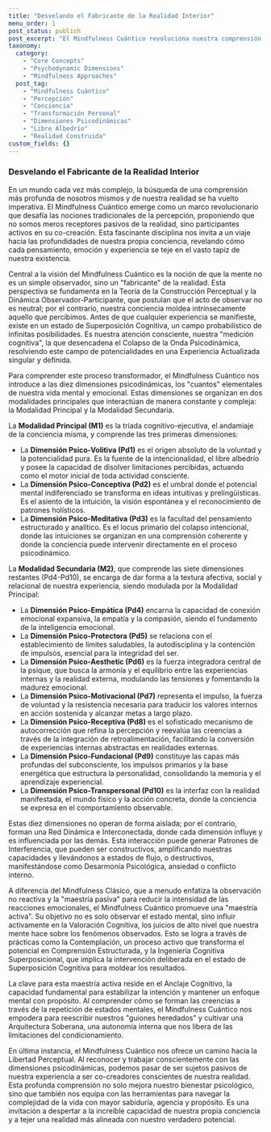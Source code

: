 ```yaml
---
title: "Desvelando el Fabricante de la Realidad Interior"
menu_order: 1
post_status: publish
post_excerpt: "El Mindfulness Cuántico revoluciona nuestra comprensión de la realidad, revelando cómo nuestra percepción activa moldea cada experiencia. Este enfoque profundo nos invita a explorar las diez dimensiones psicodinámicas que constituyen el tejido de nuestra conciencia, ofreciendo herramientas para una maestría interna sin precedentes."
taxonomy:
  category:
    - "Core Concepts"
    - "Psychodynamic Dimensions"
    - "Mindfulness Approaches"
  post_tag:
    - "Mindfulness Cuántico"
    - "Percepción"
    - "Conciencia"
    - "Transformación Personal"
    - "Dimensiones Psicodinámicas"
    - "Libre Albedrío"
    - "Realidad Construida"
custom_fields: {}
---
```


### Desvelando el Fabricante de la Realidad Interior

En un mundo cada vez más complejo, la búsqueda de una comprensión más profunda de nosotros mismos y de nuestra realidad se ha vuelto imperativa. El Mindfulness Cuántico emerge como un marco revolucionario que desafía las nociones tradicionales de la percepción, proponiendo que no somos meros receptores pasivos de la realidad, sino participantes activos en su co-creación. Esta fascinante disciplina nos invita a un viaje hacia las profundidades de nuestra propia conciencia, revelando cómo cada pensamiento, emoción y experiencia se teje en el vasto tapiz de nuestra existencia.

Central a la visión del Mindfulness Cuántico es la noción de que la mente no es un simple observador, sino un "fabricante" de la realidad. Esta perspectiva se fundamenta en la Teoría de la Construcción Perceptual y la Dinámica Observador-Participante, que postulan que el acto de observar no es neutral; por el contrario, nuestra conciencia moldea intrínsecamente aquello que percibimos. Antes de que cualquier experiencia se manifieste, existe en un estado de Superposición Cognitiva, un campo probabilístico de infinitas posibilidades. Es nuestra atención consciente, nuestra "medición cognitiva", la que desencadena el Colapso de la Onda Psicodinámica, resolviendo este campo de potencialidades en una Experiencia Actualizada singular y definida.

Para comprender este proceso transformador, el Mindfulness Cuántico nos introduce a las diez dimensiones psicodinámicas, los "cuantos" elementales de nuestra vida mental y emocional. Estas dimensiones se organizan en dos modalidades principales que interactúan de manera constante y compleja: la Modalidad Principal y la Modalidad Secundaria.

La **Modalidad Principal (M1)** es la tríada cognitivo-ejecutiva, el andamiaje de la conciencia misma, y comprende las tres primeras dimensiones:

*   La **Dimensión Psico-Volitiva (Pd1)** es el origen absoluto de la voluntad y la potencialidad pura. Es la fuente de la intencionalidad, el libre albedrío y posee la capacidad de disolver limitaciones percibidas, actuando como el motor inicial de toda actividad consciente.
*   La **Dimensión Psico-Conceptiva (Pd2)** es el umbral donde el potencial mental indiferenciado se transforma en ideas intuitivas y prelingüísticas. Es el asiento de la intuición, la visión espontánea y el reconocimiento de patrones holísticos.
*   La **Dimensión Psico-Meditativa (Pd3)** es la facultad del pensamiento estructurado y analítico. Es el locus primario del colapso intencional, donde las intuiciones se organizan en una comprensión coherente y donde la conciencia puede intervenir directamente en el proceso psicodinámico.

La **Modalidad Secundaria (M2)**, que comprende las siete dimensiones restantes (Pd4-Pd10), se encarga de dar forma a la textura afectiva, social y relacional de nuestra experiencia, siendo modulada por la Modalidad Principal:

*   La **Dimensión Psico-Empática (Pd4)** encarna la capacidad de conexión emocional expansiva, la empatía y la compasión, siendo el fundamento de la inteligencia emocional.
*   La **Dimensión Psico-Protectora (Pd5)** se relaciona con el establecimiento de límites saludables, la autodisciplina y la contención de impulsos, esencial para la integridad del ser.
*   La **Dimensión Psico-Aesthetic (Pd6)** es la fuerza integradora central de la psique, que busca la armonía y el equilibrio entre las experiencias internas y la realidad externa, modulando las tensiones y fomentando la madurez emocional.
*   La **Dimensión Psico-Motivacional (Pd7)** representa el impulso, la fuerza de voluntad y la resistencia necesaria para traducir los valores internos en acción sostenida y alcanzar metas a largo plazo.
*   La **Dimensión Psico-Receptiva (Pd8)** es el sofisticado mecanismo de autocorrección que refina la percepción y reevalúa las creencias a través de la integración de retroalimentación, facilitando la conversión de experiencias internas abstractas en realidades externas.
*   La **Dimensión Psico-Fundacional (Pd9)** constituye las capas más profundas del subconsciente, los impulsos primarios y la base energética que estructura la personalidad, consolidando la memoria y el aprendizaje experiencial.
*   La **Dimensión Psico-Transpersonal (Pd10)** es la interfaz con la realidad manifestada, el mundo físico y la acción concreta, donde la conciencia se expresa en el comportamiento observable.

Estas diez dimensiones no operan de forma aislada; por el contrario, forman una Red Dinámica e Interconectada, donde cada dimensión influye y es influenciada por las demás. Esta interacción puede generar Patrones de Interferencia, que pueden ser constructivos, amplificando nuestras capacidades y llevándonos a estados de flujo, o destructivos, manifestándose como Desarmonía Psicológica, ansiedad o conflicto interno.

A diferencia del Mindfulness Clásico, que a menudo enfatiza la observación no reactiva y la "maestría pasiva" para reducir la intensidad de las reacciones emocionales, el Mindfulness Cuántico promueve una "maestría activa". Su objetivo no es solo observar el estado mental, sino influir activamente en la Valoración Cognitiva, los juicios de alto nivel que nuestra mente hace sobre los fenómenos observados. Esto se logra a través de prácticas como la Contemplación, un proceso activo que transforma el potencial en Comprensión Estructurada, y la Ingeniería Cognitiva Superposicional, que implica la intervención deliberada en el estado de Superposición Cognitiva para moldear los resultados.

La clave para esta maestría activa reside en el Anclaje Cognitivo, la capacidad fundamental para estabilizar la intención y mantener un enfoque mental con propósito. Al comprender cómo se forman las creencias a través de la repetición de estados mentales, el Mindfulness Cuántico nos empodera para reescribir nuestros "guiones heredados" y cultivar una Arquitectura Soberana, una autonomía interna que nos libera de las limitaciones del condicionamiento.

En última instancia, el Mindfulness Cuántico nos ofrece un camino hacia la Libertad Perceptual. Al reconocer y trabajar conscientemente con las dimensiones psicodinámicas, podemos pasar de ser sujetos pasivos de nuestra experiencia a ser co-creadores conscientes de nuestra realidad. Esta profunda comprensión no solo mejora nuestro bienestar psicológico, sino que también nos equipa con las herramientas para navegar la complejidad de la vida con mayor sabiduría, agencia y propósito. Es una invitación a despertar a la increíble capacidad de nuestra propia conciencia y a tejer una realidad más alineada con nuestro verdadero potencial.